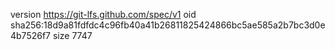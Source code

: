 version https://git-lfs.github.com/spec/v1
oid sha256:18d9a81fdfdc4c96fb40a41b26811825424866bc5ae585a2b7bc3d0e4b7526f7
size 7747
